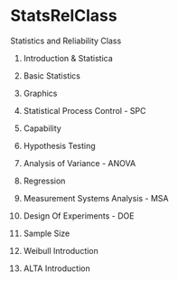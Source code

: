 StatsRelClass
=============

Statistics and Reliability Class

1. Introduction & Statistica

2. Basic Statistics

3. Graphics

4. Statistical Process Control - SPC

5. Capability

6. Hypothesis Testing

7. Analysis of Variance - ANOVA

8. Regression

9. Measurement Systems Analysis - MSA

10. Design Of Experiments - DOE

11. Sample Size

12. Weibull Introduction

13. ALTA Introduction
